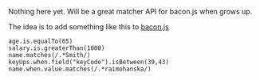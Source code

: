 Nothing here yet. Will be a great matcher API for bacon.js when grows up.

The idea is to add something like this to [bacon.js](https://github.com/raimohanska/bacon.js)
 
    age.is.equalTo(65)
    salary.is.greaterThan(1000)
    name.matches(/.*Smith/)
    keyUps.when.field("keyCode").isBetween(39,43)
    name.when.value.matches(/.*raimohanska/)
